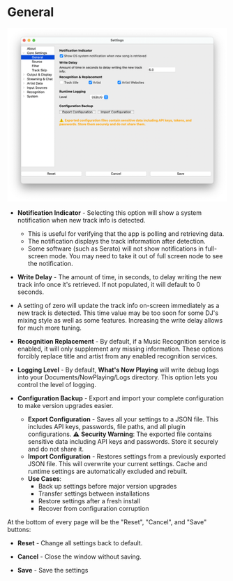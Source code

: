 # General

[![General Settings](images/general.png)](images/general.png)

* **Notification Indicator** - Selecting this option will show a system
  notification when new track info is detected.

  * This is useful for verifying that the app is polling and
    retrieving data.
  * The notification displays the track information after detection.
  * Some software (such as Serato) will not show notifications in
    full-screen mode. You may need to take it out of full screen node
    to see the notification.

* **Write Delay** - The amount of time, in seconds, to delay writing the
  new track info once it's retrieved. If not populated, it will default
  to 0 seconds.

* A setting of zero will update the track info on-screen immediately
   as a new track is detected. This time value may be too soon for
   some DJ's mixing style as well as some features. Increasing the
   write delay allows for much more tuning.

* **Recognition Replacement** - By default, if a Music Recognition
  service is enabled, it will only supplement any missing information.
  These options forcibly replace title and artist from any enabled
  recognition services.

* **Logging Level** - By default, **What's Now Playing** will write
  debug logs into your Documents/NowPlaying/Logs directory. This option
  lets you control the level of logging.

* **Configuration Backup** - Export and import your complete
  configuration to make version upgrades easier.

  * **Export Configuration** - Saves all your settings to a JSON file.
   This includes API keys, passwords, file paths, and all plugin
   configurations. ⚠️ **Security Warning**: The exported file
   contains sensitive data including API keys and passwords. Store it
   securely and do not share it.
  * **Import Configuration** - Restores settings from a previously
   exported JSON file. This will overwrite your current settings.
   Cache and runtime settings are automatically excluded and rebuilt.
  * **Use Cases**:
    * Back up settings before major version upgrades
    * Transfer settings between installations
    * Restore settings after a fresh install
    * Recover from configuration corruption

At the bottom of every page will be the "Reset", "Cancel", and "Save"
buttons:

* **Reset** - Change all settings back to default.

* **Cancel** - Close the window without saving.

* **Save** - Save the settings
